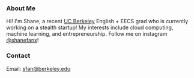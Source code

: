 ### About Me
Hi! I'm Shane, a recent [UC Berkeley](https://berkeley.edu) English + EECS grad who is currently working on a stealth startup! My interests include cloud computing, machine learning, and entrepreneurship. Follow me on instagram [@shanefanx](https://instagram.com/shanefanx)!

### Contact
Email: sfan@berkeley.edu



